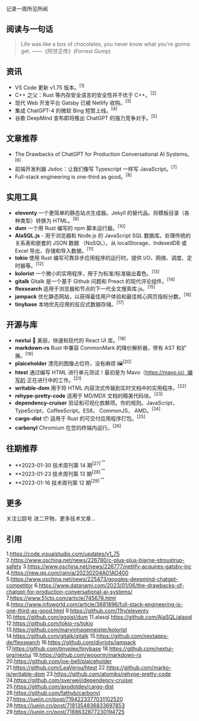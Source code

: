 记录一周所见所闻

## 阅读与一句话

> Life was like a box of chocolates, you never know what you're gonna get. ——《阿甘正传》(Forrest Gump)

## 资讯

- VS Code 更新 v1.75 版本。<sup>[1]<sup>
- C++ 之父：Rust 等内存安全语言的安全性并不优于 C++。<sup>[2]<sup>
- 现代 Web 开发平台 Gatsby 已被 Netlify 收购。<sup>[3]<sup>
- 集成 ChatGPT-4 的微软 Bing 短暂上线。<sup>[4]<sup>
- 谷歌 DeepMind 宣布即将推出 ChatGPT 的强力竞争对手。<sup>[5]<sup>

## 文章推荐

- The Drawbacks of ChatGPT for Production Conversational AI Systems。<sup>[6]<sup>
- 前端开发利器 Jsdoc：让我们像写 Typescript 一样写 JavaScript。<sup>[7]<sup>
- Full-stack engineering is one-third as good。<sup>[8]<sup>

## 实用工具

- **eleventy** 一个更简单的静态站点生成器。Jekyll 的替代品。将模板目录（各种类型）转换为 HTML。<sup>[9]<sup>
- **dum** 一个用 Rust 编写的 npm 脚本运行器。<sup>[10]<sup>
- **AlaSQL.js** - 用于浏览器和 Node.js 的 JavaScript SQL 数据库。处理传统的关系表和嵌套的 JSON 数据 （NoSQL）。从 localStorage、IndexedDB 或 Excel 导出、存储和导入数据。<sup>[11]<sup>
- **tokio** 使用 Rust 编写可靠异步应用程序的运行时。提供 I/O、网络、调度、定时器等。<sup>[12]<sup>
- **kolorist** 一个微小的实用程序，用于为标准/标准输出着色。<sup>[13]<sup>
- **gitalk** Gitalk 是一个基于 Github 问题和 Preact 的现代评论组件。<sup>[14]<sup>
- **flexsearch** 适用于浏览器和节点的下一代全文搜索库.js。<sup>[15]<sup>
- **jampack** 优化静态网站，以获得最佳用户体验和最佳核心网页指标分数。<sup>[16]<sup>
- **tinybase** 本地优先应用的反应式数据存储。<sup>[17]<sup>

## 开源与库

- **nextui** 🚀 美丽，快速和现代的 React UI 库。<sup>[18]<sup>
- **markdown-rs** Rust 中兼容 CommonMark 的降价解析器，带有 AST 和扩展。<sup>[19]<sup>
- **plaiceholder** 漂亮的图像占位符，没有麻烦 🖼<sup>[20]<sup>
- **htest** 通过编写 HTML 进行单元测试！最初是为 Mavo（https://mavo.io）编写的 正在进行中的工作。<sup>[21]<sup>
- **writable-dom** 用于将 HTML 内容流式传输到实时文档中的实用程序。<sup>[22]<sup>
- **rehype-pretty-code** 适用于 MD/MDX 文档的精美代码块。<sup>[23]<sup>
- **dependency-cruiser** 验证和可视化依赖项。你的规则。JavaScript，TypeScript，CoffeeScript。ES6， CommonJS， AMD。<sup>[24]<sup>
- **cargo-dist** 📦 适用于 Rust 的可交付应用程序打包。<sup>[25]<sup>
- **carbonyl** Chromium 在您的终端内运行。<sup>[26]<sup>

## 往期推荐

- **2023-01-30 技术周刊第 14 期<sup>[27]<sup> **
- **2023-01-23 技术周刊第 13 期<sup>[28]<sup> **
- **2023-01-16 技术周刊第 12 期<sup>[29]<sup> **

## 更多

关注公踪号 进二开物，更多技术文章...


## 引用

1.https://code.visualstudio.com/updates/v1_75
2.https://www.oschina.net/news/226780/c-plus-plus-bjarne-stroustrup-safety
3.https://www.oschina.net/news/226777/netlify-acquires-gatsby-inc
4.https://new.qq.com/rain/a/20230204A01AO400
5.https://www.oschina.net/news/225473/googles-deepmind-chatgpt-competitor
6.https://www.datanami.com/2023/01/06/the-drawbacks-of-chatgpt-for-production-conversational-ai-systems/
7.https://www.51cto.com/article/745678.html
8.https://www.infoworld.com/article/3681896/full-stack-engineering-is-one-third-as-good.html
9.https://github.com/11ty/eleventy
10.https://github.com/egoist/dum
11.alasql https://github.com/AlaSQL/alasql
12.https://github.com/tokio-rs/tokio
13.https://github.com/marvinhagemeister/kolorist
14.https://github.com/gitalk/gitalk
15.https://github.com/nextapps-de/flexsearch
16.https://github.com/divriots/jampack
17.https://github.com/tinyplex/tinybase
18.https://github.com/nextui-org/nextui
19.https://github.com/wooorm/markdown-rs
20.https://github.com/joe-bell/plaiceholder
21.https://github.com/LeaVerou/htest
22.https://github.com/marko-js/writable-dom
23.https://github.com/atomiks/rehype-pretty-code
24.https://github.com/sverweij/dependency-cruiser
25.https://github.com/axodotdev/cargo-dist
26.https://github.com/fathyb/carbonyl
27.https://juejin.cn/post/7194223377031102520
28.https://juejin.cn/post/7191354836833697853
29.https://juejin.cn/post/7188632877230194725
